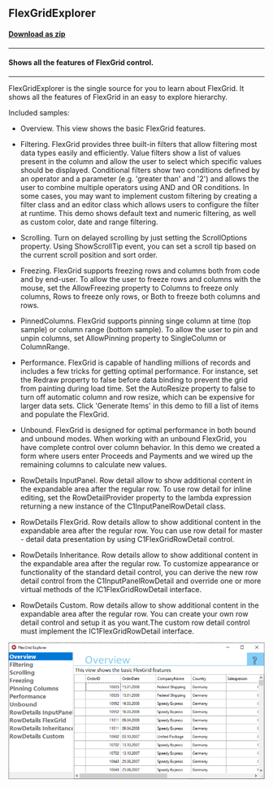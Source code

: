 ## FlexGridExplorer
#### [Download as zip](https://grapecity.github.io/DownGit/#/home?url=https://github.com/GrapeCity/ComponentOne-WinForms-Samples/tree/master/Next\FlexGrid\CS\FlexGridExplorer)
____
#### Shows all the features of FlexGrid control.
____
FlexGridExplorer is the single source for you to learn about FlexGrid. 
It shows all the features of FlexGrid in an easy to explore hierarchy.

Included samples:

* Overview.
  This view shows the basic FlexGrid features.

* Filtering.
  FlexGrid provides three built-in filters that allow filtering most data types easily and efficiently. Value filters show a list of values present in the column and allow the user to select which specific values should be displayed. Conditional filters show two conditions defined by an operator and a parameter (e.g. 'greater than' and '2') and allows the user to combine multiple operators using AND and OR conditions. In some cases, you may want to implement custom filtering by creating a filter class and an editor class which allows users to configure the filter at runtime. This demo shows default text and numeric filtering, as well as custom color, date and range filtering.

* Scrolling.
  Turn on delayed scrolling by just setting the ScrollOptions property. Using ShowScrollTip event, you can set a scroll tip based on the current scroll position and sort order.

* Freezing.
  FlexGrid supports freezing rows and columns both from code and by end-user. To allow the user to freeze rows and columns with the mouse, set the AllowFreezing property to Columns to freeze only columns, Rows to freeze only rows, or Both to freeze both columns and rows.

* PinnedColumns.
  FlexGrid supports pinning singe column at time (top sample) or column range (bottom sample). To allow the user to pin and unpin columns, set AllowPinning property to SingleColumn or ColumnRange.

* Performance.
  FlexGrid is capable of handling millions of records and includes a few tricks for getting optimal performance. For instance, set the Redraw property to false before data binding to prevent the grid from painting during load time. Set the AutoResize property to false to turn off automatic column and row resize, which can be expensive for larger data sets. Click 'Generate Items' in this demo to fill a list of items and populate the FlexGrid.

* Unbound.
  FlexGrid is designed for optimal performance in both bound and unbound modes. When working with an unbound FlexGrid, you have complete control over column behavior. In this demo we created a form where users enter Proceeds and Payments and we wired up the remaining columns to calculate new values.

* RowDetails InputPanel.
  Row detail allow to show additional content in the expandable area after the regular row. To use row detail for inline editing, set the RowDetailProvider property to the lambda expression returning a new instance of the C1InputPanelRowDetail class.

* RowDetails FlexGrid.
  Row details allow to show additional content in the expandable area after the regular row. You can use row detail for master - detail data presentation by using C1FlexGridRowDetail control.

* RowDetails Inheritance.
  Row details allow to show additional content in the expandable area after the regular row. To customize appearance or functionality of the standard detail control, you can derive the new row detail control from the C1InputPanelRowDetail and override one or more virtual methods of the IC1FlexGridRowDetail interface.

* RowDetails Custom.
  Row details allow to show additional content in the expandable area after the regular row. You can create your own row detail control and setup it as you want.The custom row detail control must implement the IC1FlexGridRowDetail interface.

![screenshot](screenshot.PNG)

